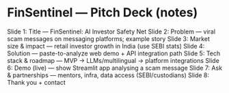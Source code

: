 # FinSentinel — Pitch Deck (notes)

Slide 1: Title — FinSentinel: AI Investor Safety Net
Slide 2: Problem — viral scam messages on messaging platforms; example story
Slide 3: Market size & impact — retail investor growth in India (use SEBI stats)
Slide 4: Solution — paste-to-analyze web demo + API integration path
Slide 5: Tech stack & roadmap — MVP -> LLMs/multilingual -> platform integrations
Slide 6: Demo (live) — show Streamlit app analysing a scam message
Slide 7: Ask & partnerships — mentors, infra, data access (SEBI/custodians)
Slide 8: Thank you + contact
